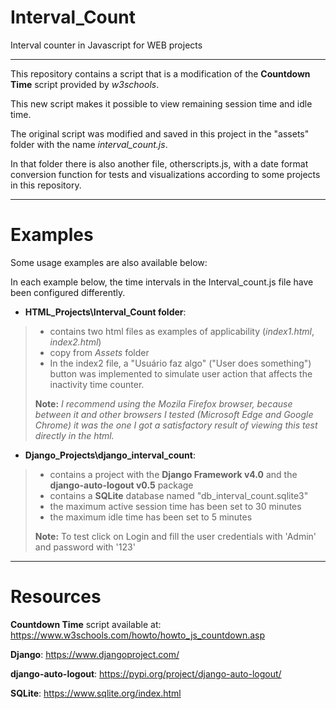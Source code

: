 # Interval_Count
Interval counter in Javascript for WEB projects

---

This repository contains a script that is a modification of the **Countdown Time** script provided by *w3schools*.

This new script makes it possible to view remaining session time and idle time.

The original script was modified and saved in this project in the "assets" folder with the name *interval_count.js*.

In that folder there is also another file, otherscripts.js, with a date format conversion function for tests and visualizations according to some projects in this repository.

---
# Examples
Some usage examples are also available below:

In each example below, the time intervals in the Interval_count.js file have been configured differently.

- **HTML_Projects\Interval_Count folder**:
> - contains two html files as examples of applicability (*index1.html*, *index2.html*)
> - copy from *Assets* folder
> - In the index2 file, a "Usuário faz algo" ("User does something") button was implemented to simulate user action that affects the inactivity time counter.
> 
> **Note:** *I recommend using the Mozila Firefox browser, because between it and other browsers I tested (Microsoft Edge and Google Chrome) it was the one I got a satisfactory result of viewing this test directly in the html.*


- **Django_Projects\django_interval_count**:
> - contains a project with the **Django Framework v4.0** and the **django-auto-logout v0.5** package
> - contains a **SQLite** database named "db_interval_count.sqlite3"
> - the maximum active session time has been set to 30 minutes
> - the maximum idle time has been set to 5 minutes
> 
> **Note:** To test click on Login and fill the user credentials with 'Admin' and password with '123'

---
# Resources
**Countdown Time** script available at: https://www.w3schools.com/howto/howto_js_countdown.asp

**Django**: https://www.djangoproject.com/

**django-auto-logout**: https://pypi.org/project/django-auto-logout/

**SQLite**: https://www.sqlite.org/index.html

